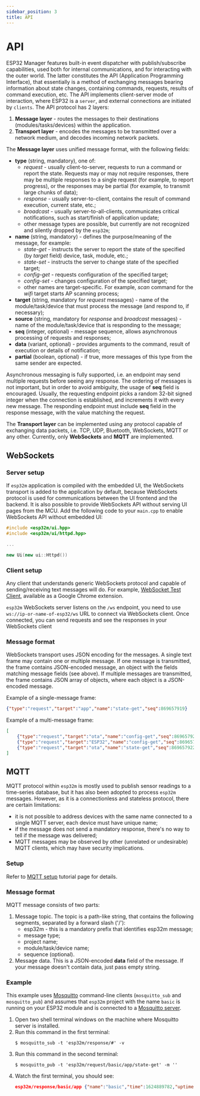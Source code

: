 ```yaml
---
sidebar_position: 3
title: API
---
```


# API

ESP32 Manager features built-in event dispatcher with publish/subscribe capabilities, used both for internal communications, and for interacting with the outer world. The latter constitutes the API (Application Programming Interface), that essentially is a method of exchanging messages bearing information about state changes, containing commands, requests, results of command execution, etc.
The API implements client-server mode of interaction, where ESP32 is a `server`, and external connections are initiated by `clients`. 
The API protocol has 2 layers:
1. **Message layer** - routes the messages to their destinations (modules/tasks/devices) within the application.
2. **Transport layer** - encodes the messages to be transmitted over a network medium, and decodes incoming network packets.

The **Message layer** uses unified message format, with the following fields:
* **type** (string, mandatory), one of:
    * *request* - usually client-to-server, requests to run a command or report the state. Requests may or may not require responses, there may be multiple responses to a single request (for example, to report progress), or the responses may be partial (for example, to transmit large chunks of data);
    * *response* - usually server-to-client, contains the result of command execution, current state, etc.;
    * *broadcast* - usually server-to-all-clients, communicates critical notifications, such as start/finish of application update;
    * other message types are possible, but currently are not recognized and silently dropped by the `esp32m`;
* **name** (string, mandatory) - defines the purpose/meaning of the message, for example:
    * *state-get* - instructs the server to report the state of the specified (by *target* field) device, task, module, etc.;
    * *state-set* - instructs the server to change state of the specified target;
    * *config-get* - requests configuration of the specified target;
    * *config-set* - changes configuration of the specified target;
    * other names are target-specific. For example, *scan* command for the *wifi* target starts AP scanning process;
* **target** (string, mandatory for *request* messages) - name of the module/task/device that must process the message (and respond to, if necessary);
* **source** (string, mandatory for *response* and *broadcast* messages) - name of the module/task/device that is responding to the message;
* **seq** (integer, optional) - message sequence, allows asynchronous processing of requests and responses;
* **data** (variant, optional) - provides arguments to the command, result of execution or details of notification;
* **partial** (boolean, optional) - if true, more messages of this type from the same sender are expected.

Asynchronous messaging is fully supported, i.e. an endpoint may send multiple requests before seeing any response. The ordering of messages is not important, but in order to avoid ambiguity, the usage of **seq** field is encouraged. Usually, the requesting endpoint picks a random 32-bit signed integer when the connection is established, and increments it with every new message. The responding endpoint must include **seq** field in the response message, with the value matching the request.

The **Transport layer** can be implemented using any protocol capable of exchanging data packets, i.e. TCP, UDP, Bluetooth, WebSockets, MQTT or any other. Currently, only **WebSockets** and **MQTT** are implemented.

## WebSockets

### Server setup
If `esp32m` application is compiled with the embedded UI, the WebSockets transport is added to the application by default, because WebSockets protocol is used for communications between the UI frontend and the backend. It is also possible to provide WebSockets API without serving UI pages from the MCU. Add the following code to your `main.cpp` to enable WebSockets API without embedded UI:

```cpp
#include <esp32m/ui.hpp>
#include <esp32m/ui/httpd.hpp>

...

new Ui(new ui::Httpd())
```

### Client setup

Any client that understands generic WebSockets protocol and capable of sending/receiving text messages will do. For example, [WebSocket Test Client](//github.com/aar0u/WebSocket-Test-Client), available as a Google Chrome extension. 

`esp32m` WebSockets server listens on the `/ws` endpoint, you need to use `ws://ip-or-name-of-esp32/ws` URL to connect via WebSockets client.
Once connected, you can send requests and see the responses in your WebSockets client

### Message format 

WebSockets transport uses JSON encoding for the messages. A single text frame may contain one or multiple message. If one message is transmitted, the frame contains JSON-encoded message, an object with the fields matching message fields (see above). If multiple messages are transmitted, the frame contains JSON array of objects, where each object is a JSON-encoded message.

Example of a single-message frame:
```json
{"type":"request","target":"app","name":"state-get","seq":869657919}
```

Example of a multi-message frame:
```json
[
    {"type":"request","target":"ota","name":"config-get","seq":869657920},
    {"type":"request","target":"ESP32","name":"config-get","seq":869657921},
    {"type":"request","target":"ota","name":"state-get","seq":869657922}
]
````

## MQTT

MQTT protocol within `esp32m` is mostly used to publish sensor readings to a time-series database, but it has also been adopted to process `esp32m` messages. However, as it is a connectionless and stateless protocol, there are certain limitations:
* it is not possible to address devices with the same name connected to a single MQTT server, each device must have unique name;
* if the message does not send a mandatory response, there's no way to tell if the message was delivered;
* MQTT messages may be observed by other (unrelated or undesirable) MQTT clients, which may have security implications.

### Setup

Refer to [MQTT setup](/docs/tutorial/mqtt) tutorial page for details.

### Message format 

MQTT message consists of two parts:
1. Message topic. The topic is a path-like string, that contains the following segments, separated by a forward slash ('/'):
   * esp32m - this is a mandatory prefix that identifies esp32m message;
   * message type;
   * project name;
   * module/task/device name;
   * sequence (optional).
2. Message data. This is a JSON-encoded **data** field of the message. If your message doesn't contain data, just pass empty string.

### Example

This example uses [Mosquitto](//mosquitto.org/) command-line clients (`mosquitto_sub` and `mosquitto_pub`) and assumes that `esp32m` project with the name `basic` is running on your ESP32 module and is connected to a [Mosquitto server](//mosquitto.org/).
1. Open two shell terminal windows on the machine where Mosquitto server is installed.
2. Run this command in the first terminal:
   ```shell
   $ mosquitto_sub -t 'esp32m/response/#' -v
   ```
3. Run this command in the second terminal:
   ```shell
   $ mosquitto_pub -t 'esp32m/request/basic/app/state-get' -m ''
   ```
4. Watch the first terminal, you should see:
   ```json
   esp32m/response/basic/app {"name":"basic","time":1624889782,"uptime":109310948,"version":"0.0.13","built":"Jun 25 2021 10:01:46","sdk":"v4.4-dev-1594-g1d7068e4be-dirty","size":1475264}
   ```


